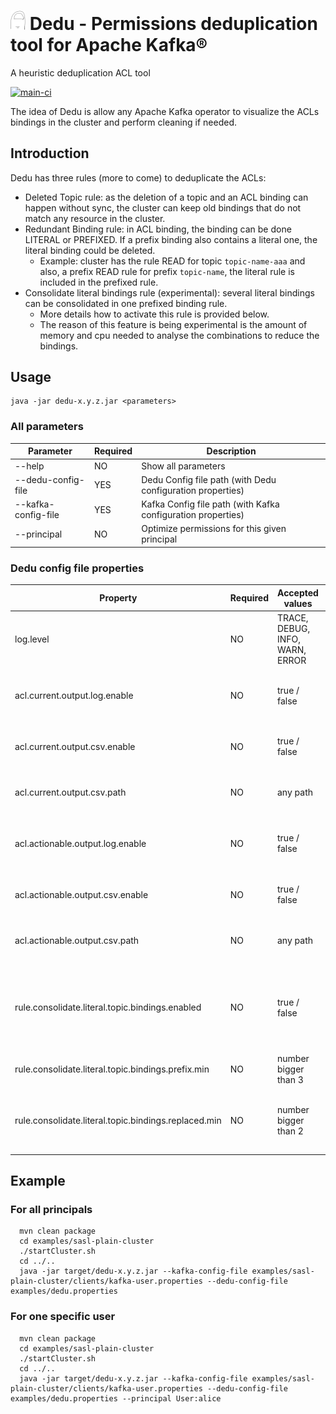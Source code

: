 # <img src="images/logo.svg" width="24px"> Dedu - Permissions deduplication tool for Apache Kafka®
A heuristic deduplication ACL tool 

[![main-ci](https://github.com/tomasalmeida/dedu-permissions-deduplication/actions/workflows/main-ci.yml/badge.svg)](https://github.com/tomasalmeida/dedu-permissions-deduplication/actions/workflows/main-ci.yml)

The idea of Dedu is allow any Apache Kafka operator to visualize the ACLs bindings in the cluster and perform cleaning if needed.

## Introduction
Dedu has three rules (more to come) to deduplicate the ACLs:
* Deleted Topic rule: as the deletion of a topic and an ACL binding can happen without sync, the cluster can keep old bindings that do not match any resource in the cluster.
* Redundant Binding rule: in ACL binding, the binding can be done LITERAL or PREFIXED. If a prefix binding also contains a literal one, the literal binding could be deleted.
  * Example: cluster has the rule READ for topic `topic-name-aaa` and also, a prefix READ rule for prefix `topic-name`, the literal rule is included in the prefixed rule.
* Consolidate literal bindings rule (experimental): several literal bindings can be consolidated in one prefixed binding rule.
  * More details how to activate this rule is provided below.
  * The reason of this feature is being experimental is the amount of memory and cpu needed to analyse the combinations to reduce the bindings.

## Usage

```shell
java -jar dedu-x.y.z.jar <parameters>
```

### All parameters

| Parameter                 | Required | Description                                                  |
|---------------------------|----------|--------------------------------------------------------------|
| --help                    |   NO     | Show all parameters                                          |
| --dedu-config-file <arg>  |   YES    | Dedu Config file path (with Dedu configuration properties)   |
| --kafka-config-file <arg> |   YES    | Kafka Config file path (with Kafka configuration properties) |
| --principal <arg>         |   NO     | Optimize permissions for this given principal                |

### Dedu config file properties

| Property                                               | Required | Accepted values                 | Default Value    | Description                                                                              |
|--------------------------------------------------------|----------|---------------------------------|------------------|------------------------------------------------------------------------------------------|
| log.level                                              | NO       | TRACE, DEBUG, INFO, WARN, ERROR | INFO             | Log output level                                                                         |
| acl.current.output.log.enable                          | NO       | true / false                    | false            | Output the current bindings to the output log                                            |
| acl.current.output.csv.enable                          | NO       | true / false                    | false            | Output the current bindings to a CSV file                                                |
| acl.current.output.csv.path                            | NO       | any path                        | ./current.csv    | Path to save the CSV current bindings                                                    |
| acl.actionable.output.log.enable                       | NO       | true / false                    | false            | Output the actionable bindings to the output log                                         |
| acl.actionable.output.csv.enable                       | NO       | true / false                    | false            | Output the actionable bindings a CSV file                                                |
| acl.actionable.output.csv.path                         | NO       | any path                        | ./actionable.csv | Path to save the CSV actionable bindings                                                 |
| rule.consolidate.literal.topic.bindings.enabled        | NO       | true / false                    | false            | Enable experimental rule to consolidate several literal bindings into one prefix binding |
| rule.consolidate.literal.topic.bindings.prefix.min     | NO       | number bigger than 3            | 3                | Minimum size of the prefix                                                               |
| rule.consolidate.literal.topic.bindings.replaced.min   | NO       | number bigger than 2            | 2                | Minimum number of replaced bindings to allow consolidation                               |

## Example

### For all principals
```shell
  mvn clean package
  cd examples/sasl-plain-cluster
  ./startCluster.sh
  cd ../..
  java -jar target/dedu-x.y.z.jar --kafka-config-file examples/sasl-plain-cluster/clients/kafka-user.properties --dedu-config-file examples/dedu.properties
```

### For one specific user
```shell
  mvn clean package
  cd examples/sasl-plain-cluster
  ./startCluster.sh
  cd ../..
  java -jar target/dedu-x.y.z.jar --kafka-config-file examples/sasl-plain-cluster/clients/kafka-user.properties --dedu-config-file examples/dedu.properties --principal User:alice
```


